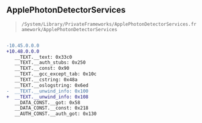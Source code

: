 ## ApplePhotonDetectorServices

> `/System/Library/PrivateFrameworks/ApplePhotonDetectorServices.framework/ApplePhotonDetectorServices`

```diff

-10.45.0.0.0
+10.48.0.0.0
   __TEXT.__text: 0x33c0
   __TEXT.__auth_stubs: 0x250
   __TEXT.__const: 0x90
   __TEXT.__gcc_except_tab: 0x10c
   __TEXT.__cstring: 0x48a
   __TEXT.__oslogstring: 0x6ed
-  __TEXT.__unwind_info: 0x100
+  __TEXT.__unwind_info: 0x108
   __DATA_CONST.__got: 0x58
   __DATA_CONST.__const: 0x218
   __AUTH_CONST.__auth_got: 0x130

```
